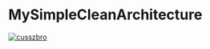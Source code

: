 # MySimpleCleanArchitecture
[![cusszbro](https://circleci.com/gh/cusszbro/MySimpleCleanArchitecture.svg?style=svg)](https://circleci.com/gh/cusszbro/MySimpleCleanArchitecture)
